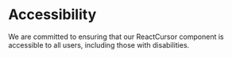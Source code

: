 # Accessibility
We are committed to ensuring that our ReactCursor component is accessible to all users, including those with disabilities.

